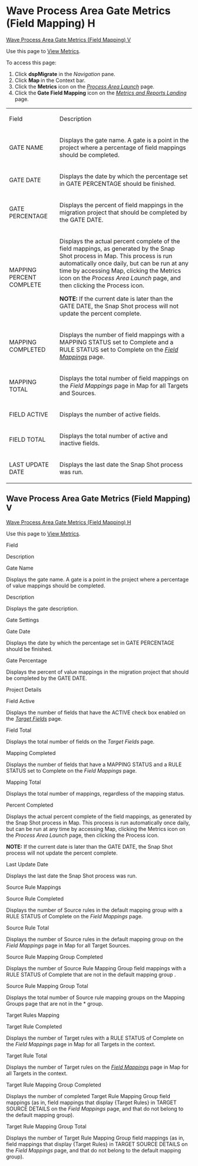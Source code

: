 # <span id="Wave_Proc_Area_Gate_Metrics_Field_Mapping_H"></span>Wave Process Area Gate Metrics (Field Mapping) H

[Wave Process Area Gate Metrics (Field Mapping)
V](#Wave_Process_Area_Gate1)

<div class="use">

Use this page to [View Metrics](../Use_Cases/View_Metrics_Map.htm).

</div>

To access this page:

1.  Click <span style="font-weight: bold;">dspMigrate</span> in the
    <span style="font-style: italic;">Navigation</span> pane.
2.  Click <span style="font-weight: bold;">Map </span>in the Context
    bar.
3.  Click the <span style="font-weight: bold;">Metrics</span> icon on
    the *[Process Area Launch](Process_Area_Launch_map.htm)* page.
4.  Click the<span style="font-weight: bold;"> Gate Field Mapping</span>
    icon on the *[Metrics and Reports
    Landing](Metrics_and_Reports_Landing.htm)* page.

<table>
<tbody>
<tr class="odd">
<td><p>Field</p></td>
<td><p>Description</p></td>
</tr>
<tr class="even">
<td><p>GATE NAME</p></td>
<td><p>Displays the gate name. A gate is a point in the project where a percentage of field mappings should be completed.</p></td>
</tr>
<tr class="odd">
<td><p>GATE DATE</p></td>
<td><p>Displays the date by which the percentage set in GATE PERCENTAGE should be finished.</p></td>
</tr>
<tr class="even">
<td><p>GATE PERCENTAGE</p></td>
<td><p>Displays the percent of field mappings in the migration project that should be completed by the GATE DATE.</p></td>
</tr>
<tr class="odd">
<td><p>MAPPING PERCENT COMPLETE</p></td>
<td><p>Displays the actual percent complete of the field mappings, as generated by the Snap Shot process in Map. This process is run automatically once daily, but can be run at any time by accessing Map, clicking the Metrics icon on the <em>Process Area Launch</em> page, and then clicking the Process icon.</p>
<p><strong>NOTE:</strong> If the current date is later than the GATE DATE, the Snap Shot process will not update the percent complete.</p></td>
</tr>
<tr class="even">
<td><p>MAPPING COMPLETED</p></td>
<td><p>Displays the number of field mappings with a MAPPING STATUS set to Complete and a RULE STATUS set to Complete on the <em><a href="Field_Mappings_H.htm">Field Mappings</a></em> page.</p></td>
</tr>
<tr class="odd">
<td><p>MAPPING TOTAL</p></td>
<td><p>Displays the total number of field mappings on the <em>Field Mappings</em> page in Map for all Targets and Sources.</p></td>
</tr>
<tr class="even">
<td><p>FIELD ACTIVE</p></td>
<td><p>Displays the number of active fields.</p></td>
</tr>
<tr class="odd">
<td><p>FIELD TOTAL</p></td>
<td><p>Displays the total number of active and inactive fields.</p></td>
</tr>
<tr class="even">
<td><p>LAST UPDATE DATE</p></td>
<td><p>Displays the last date the Snap Shot process was run.</p></td>
</tr>
</tbody>
</table>

## <span id="Wave_Process_Area_Gate1"></span>Wave Process Area Gate Metrics (Field Mapping) V

[Wave Process Area Gate Metrics (Field Mapping)
H](#Wave_Proc_Area_Gate_Metrics_Field_Mapping_H)

<div class="use">

Use this page to [View Metrics](../Use_Cases/View_Metrics_Map.htm).

</div>

Field

Description

Gate Name

Displays the gate name. A gate is a point in the project where a
percentage of value mappings should be completed.

Description

Displays the gate description.

Gate Settings

Gate Date

Displays the date by which the percentage set in GATE PERCENTAGE should
be finished.

Gate Percentage

Displays the percent of value mappings in the migration project that
should be completed by the GATE DATE.

Project Details

Field Active

Displays the number of fields that have the ACTIVE check box enabled on
the *[Target
Fields](../../Design/Page_Desc/Target_Fields_H_Target_Design.htm)* page.

Field Total

Displays the total number of fields on the *Target Fields* page.

Mapping Completed

Displays the number of fields that have a MAPPING STATUS and a RULE
STATUS set to Complete on the *Field Mappings* page.

Mapping Total

Displays the total number of mappings, regardless of the mapping status.

Percent Completed

Displays the actual percent complete of the field mappings, as generated
by the Snap Shot process in Map. This process is run automatically once
daily, but can be run at any time by accessing Map, clicking the Metrics
icon on the *Process Area Launch* page, then clicking the Process icon.

**NOTE:** If the current date is later than the GATE DATE, the Snap Shot
process will not update the percent complete.

Last Update Date

Displays the last date the Snap Shot process was run.

Source Rule Mappings

Source Rule Completed

Displays the number of Source rules in the default mapping group with a
RULE STATUS of Complete on the *Field Mappings* page.

Source Rule Total

Displays the number of Source rules in the default mapping group on the
*Field Mappings* page in Map for all Target Sources.

Source Rule Mapping Group Completed

Displays the number of Source Rule Mapping Group field mappings with a
RULE STATUS of Complete that are not in the default mapping group .

Source Rule Mapping Group Total

Displays the total number of Source rule mapping groups on the Mapping
Groups page that are not in the \* group.

Target Rules Mapping

Target Rule Completed

Displays the number of Target rules with a RULE STATUS of Complete on
the *Field Mappings* page in Map for all Targets in the context. 

Target Rule Total

Displays the number of Target rules on the *[Field
Mappings](Field_Mappings_H.htm)* page in Map for all Targets in the
context.

Target Rule Mapping Group Completed

Displays the number of completed Target Rule Mapping Group field
mappings (as in, field mappings that display {Target Rules} in TARGET
SOURCE DETAILS on the *Field Mappings* page, and that do not belong to
the default mapping group).

Target Rule Mapping Group Total

Displays the number of Target Rule Mapping Group field mappings (as in,
field mappings that display {Target Rules} in TARGET SOURCE DETAILS on
the *Field Mappings* page, and that do not belong to the default mapping
group).

